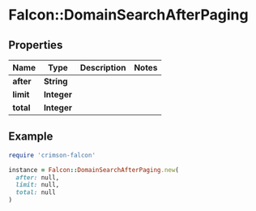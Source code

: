 # Falcon::DomainSearchAfterPaging

## Properties

| Name | Type | Description | Notes |
| ---- | ---- | ----------- | ----- |
| **after** | **String** |  |  |
| **limit** | **Integer** |  |  |
| **total** | **Integer** |  |  |

## Example

```ruby
require 'crimson-falcon'

instance = Falcon::DomainSearchAfterPaging.new(
  after: null,
  limit: null,
  total: null
)
```

